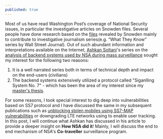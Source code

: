 ```yaml
---
published: true
---
```





Most of us have read Washington Post’s coverage of National Security issues, in particular the investigative articles on Snowden files. Several people have done research based on the [files](https://cryptome.org/2013/11/snowden-tally.htm) revealed by Snowden mainly to contribute to investigative journalism series(e.g. “What They Know” series by Wall Street Journal). Out of such abundant information and interpretations available on the Internet, [Ashkan Soltani](https://twitter.com/ashk4n)'s series on the [analysis of backend systems used by NSA during mass surveillance](http://ashkansoltani.org/work/washpost/) sought my interest for the following two reasons:
1. It is a well narrated series both in terms of technical depth and impact on the end-users (civilians)
2. The backend systems extensively utilized a protocol called "Siganlling System No. 7" - which has been the area of my interest since my [master's thesis](https://aaltodoc.aalto.fi/handle/123456789/19044).

For some reasons, I took special interest to dig deep into vulnerabilities based on SS7 protocol and I have discussed the same in my subsequent publications such as [unblocking stolen mobiles using SS7-MAP vulnerabilities](eeexplore.ieee.org/xpls/abs_all.jsp?arnumber=7345408) or downgrading LTE networks using to enable user tracking. In this post, I will continue what Ashkan has discussed in his article to provide a deeper insight on **How NSA did it**! Mainly, I will discuss the end to end mechanism of NSA's **Co-traveller** surveillance program.






